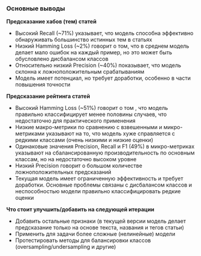 ### Основные выводы
**Предсказание хабов (тем) статей**
* Высокий Recall (~71%) указывает, что модель способна эффективно обнаруживать большинство истинных тем в статьях
* Низкий Hamming Loss (~2%) говорит о том, что в среднем модель делает мало ошибок на каждый пример, но это может быть обусловлено дисбалансом классов
* Относительно низкий Precision (~40%) показывает, что модель склонна к ложноположительным срабатываниям
* Модель имеет потенциал, но требует доработки, особенно в части повышения точности

**Предсказание рейтинга статей**
* Высокий Hamming Loss (~51%) говорит о том , что модель правильно классифицирует менее половины случаев, что недостаточно для практического применения
* Низкие макро-метрики по сравнению с взвешенными и микро-метриками указывают на то, что модель хуже справляется с редкими классами (очень низкими и низкие оценки)
* Одинаковые значения Precision, Recall и F1 (49%) в микро-метриках указывают на сбалансированную производительность по основным классам, но на недостаточно высоком уровне 
* Низкий Precision говорит о большом количестве ложноположительных предсказаний
* Текущая модель имеет ограниченную эффективность и требует доработки. Основные проблемы связаны с дисбалансом классов и неспособностью модели правильно классифицировать редкие оценки

**Что стоит улучшить/добавить на следующей итерации**
* Добавить остальные признаки (в текущей версии модель делает предсказание только на основе текста, названия и тегов статьи)
* Применить для задачи более сложные (нелинейные) модели
* Протестировать методы для балансировки классов (oversampling/undersampling и другие)
